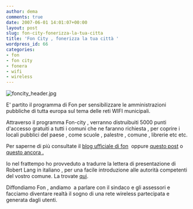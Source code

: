 ```yaml
---
author: dema
comments: true
date: 2007-06-01 14:01:07+00:00
layout: post
slug: fon-city-fonerizza-la-tua-citta
title: 'Fon City , fonerizza la tua città '
wordpress_id: 66
categories:
- fon
- fon city
- fonera
- wifi
- wireless
---
```


![foncity_header.jpg](http://dema.tv/wp-content/uploads/2007/06/foncity_header1.jpg)

E' partito il programma di Fon per sensibilizzare le amministrazioni pubbliche di tutta europa sul tema delle reti WIFI municipali.

Attraverso il programma Fon-city , verranno distruibuiti 5000 punti d'accesso gratuiti a tutti i comuni che ne faranno richiesta , per coprire i locali pubblici del paese , come scuole , palestre , comune , librerie etc etc.

Per saperne di più consultate il [blog ufficiale di fon](http://blog.fon.com/it/archive/foneros/fonerizzate-la-vostra-citta.html)  oppure [questo post](http://delymyth.net/node/6644) o [questo ancora .](http://www.pasteris.it/blog/2007/06/01/una-europa-wireless-con-fon/)

Io nel frattempo ho provveduto a tradurre la lettera di presentazione di Robert Lang in italiano , per una facile introduzione alle autorità competenti del vostro comune. La trovate [qui](http://fon.gs/comune).

Diffondiamo Fon , andiamo  a parlare con il sindaco e gli assessori e facciamo diventare realtà il sogno di una rete wireless partecipata e generata dagli utenti.
